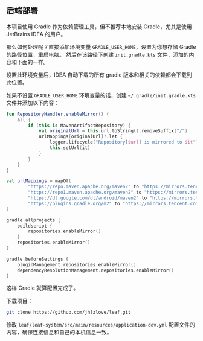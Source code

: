 ## 后端部署

本项目使用 Gradle 作为依赖管理工具，但不推荐本地安装 Gradle，尤其是使用 JetBrains IDEA 的用户。

那么如何处理呢？直接添加环境变量 `GRADLE_USER_HOME`，设置为你想存储 Gradle 的路径位置，重启电脑。
然后在该路径下创建 `init.gradle.kts` 文件，添加的内容和下面的一样。

设置此环境变量后，IDEA 自动下载的所有 gradle 版本和相关的依赖都会下载到此位置。

如果不设置 `GRADLE_USER_HOME` 环境变量的话，创建 `~/.gradle/init.gradle.kts` 文件并添加以下内容：

```kotlin ~/.gradle/init.gradle.kts
fun RepositoryHandler.enableMirror() {
    all {
        if (this is MavenArtifactRepository) {
            val originalUrl = this.url.toString().removeSuffix("/")
            urlMappings[originalUrl]?.let {
                logger.lifecycle("Repository[$url] is mirrored to $it")
                this.setUrl(it)
            }
        }
    }
}

val urlMappings = mapOf(
        "https://repo.maven.apache.org/maven2" to "https://mirrors.tencent.com/nexus/repository/maven-public/",
        "https://repo1.maven.apache.org/maven2" to "https://mirrors.tencent.com/nexus/repository/maven-public/",
        "https://dl.google.com/dl/android/maven2" to "https://mirrors.tencent.com/nexus/repository/maven-public/",
        "https://plugins.gradle.org/m2" to "https://mirrors.tencent.com/nexus/repository/gradle-plugins/"
)

gradle.allprojects {
    buildscript {
        repositories.enableMirror()
    }
    repositories.enableMirror()
}

gradle.beforeSettings {
    pluginManagement.repositories.enableMirror()
    dependencyResolutionManagement.repositories.enableMirror()
}
```

这样 Gradle 就算配置完成了。

下载项目：

```bash
git clone https://github.com/jhlzlove/leaf.git
```

修改 `leaf/leaf-system/src/main/resources/application-dev.yml` 配置文件的内容，确保连接信息和自己的本机信息一致。
